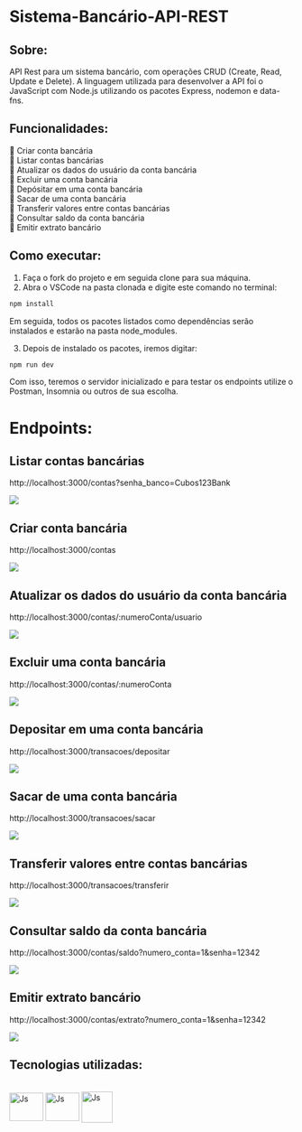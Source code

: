 # Sistema-Bancário-API-REST

## Sobre:

API Rest para um sistema bancário, com operações CRUD (Create, Read, Update e Delete). A linguagem utilizada para desenvolver a API foi o JavaScript com Node.js utilizando os pacotes Express, nodemon e data-fns.

## Funcionalidades:

🔹 Criar conta bancária </br>
🔹 Listar contas bancárias </br>
🔹 Atualizar os dados do usuário da conta bancária </br>
🔹 Excluir uma conta bancária </br>
🔹 Depósitar em uma conta bancária </br>
🔹 Sacar de uma conta bancária </br>
🔹 Transferir valores entre contas bancárias </br>
🔹 Consultar saldo da conta bancária </br>
🔹 Emitir extrato bancário </br>

## Como executar:

1. Faça o fork do projeto e em seguida clone para sua máquina.
2. Abra o VSCode na pasta clonada e digite este comando no terminal:
```bash
npm install
```
  Em seguida, todos os pacotes listados como dependências serão instalados e estarão na pasta node_modules.
  
3. Depois de instalado os pacotes, iremos digitar:
```bash
npm run dev
```
Com isso, teremos o servidor inicializado e para testar os endpoints utilize o Postman, Insomnia ou outros de sua escolha.

# Endpoints:

## Listar contas bancárias
http://localhost:3000/contas?senha_banco=Cubos123Bank

![](img/listar-contas.PNG)

## Criar conta bancária 
http://localhost:3000/contas

![](img/criar-conta.PNG)

## Atualizar os dados do usuário da conta bancária
http://localhost:3000/contas/:numeroConta/usuario

![](img/atualizar-conta.PNG)

## Excluir uma conta bancária
http://localhost:3000/contas/:numeroConta

![](img/excluir-conta.PNG)

## Depositar em uma conta bancária
http://localhost:3000/transacoes/depositar

![](img/depositar.PNG)

## Sacar de uma conta bancária 
http://localhost:3000/transacoes/sacar

![](img/sacar.PNG)

## Transferir valores entre contas bancárias
http://localhost:3000/transacoes/transferir

![](img/transferir.PNG)

## Consultar saldo da conta bancária
http://localhost:3000/contas/saldo?numero_conta=1&senha=12342

![](img/saldo.PNG)

## Emitir extrato bancário
http://localhost:3000/contas/extrato?numero_conta=1&senha=12342

![](img/extrato.PNG)

## Tecnologias utilizadas:

<div style="display: inline_block"></br>
  <div style="display: inline_block">
  <img align="center" alt="Js" height="50" width="60" src="https://raw.githubusercontent.com/devicons/devicon/master/icons/javascript/javascript-plain.svg">
  <img align="center" alt="Js" height="50" width="60" src="https://cdn.jsdelivr.net/gh/devicons/devicon/icons/nodejs/nodejs-original.svg" />
  <img align="center" alt="Js" height="55" width="55" src="https://seeklogo.com/images/P/postman-logo-0087CA0D15-seeklogo.com.png">                 
</div>
